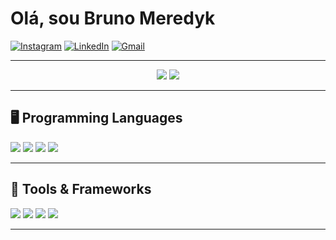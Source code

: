 # Olá, sou Bruno Meredyk

[![Instagram](https://img.shields.io/badge/Instagram-E4405F?style=for-the-badge&logo=instagram&logoColor=white)](https://instagram.com/meredyknobru)
[![LinkedIn](https://img.shields.io/badge/LinkedIn-0A66C2?style=for-the-badge&logo=linkedin&logoColor=white)](https://linkedin.com/in/bruno-lazzari-meredyk-8831122b4/)
[![Gmail](https://img.shields.io/badge/Gmail-D14836?style=for-the-badge&logo=gmail&logoColor=white)](mailto:brmeredyk@gmail.com)

---

<p align="center">
  <img src="https://github-profile-summary-cards.vercel.app/api/cards/stats?username=Meredyk48&theme=github_dark" />
  <img src="https://github-profile-summary-cards.vercel.app/api/cards/most-commit-language?username=Meredyk48&theme=github_dark" />
</p>

---

## 🖥️ Programming Languages

<p>
  <img src="https://img.shields.io/badge/HTML5-E34F26?style=for-the-badge&logo=html5&logoColor=white" />
  <img src="https://img.shields.io/badge/CSS3-1572B6?style=for-the-badge&logo=css3&logoColor=white" />
  <img src="https://img.shields.io/badge/Python-3776AB?style=for-the-badge&logo=python&logoColor=white" />
  <img src="https://img.shields.io/badge/Dart-0175C2?style=for-the-badge&logo=dart&logoColor=white" />
</p>

---

## 🧰 Tools & Frameworks

<p>
  <img src="https://img.shields.io/badge/Flutter-02569B?style=for-the-badge&logo=flutter&logoColor=white" />
  <img src="https://img.shields.io/badge/Visual_Studio_Code-007ACC?style=for-the-badge&logo=visual-studio-code&logoColor=white" />
  <img src="https://img.shields.io/badge/Git-F05032?style=for-the-badge&logo=git&logoColor=white" />
  <img src="https://img.shields.io/badge/GitHub-181717?style=for-the-badge&logo=github&logoColor=white" />
</p>

---

